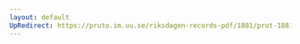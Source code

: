 ```yaml
---
layout: default
UpRedirect: https://pruto.im.uu.se/riksdagen-records-pdf/1881/prot-1881--ak--019/prot-1881--ak--019_009.pdf
---
```

